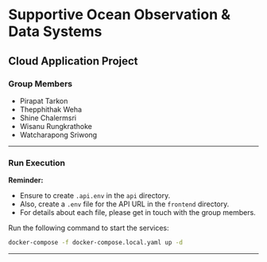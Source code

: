 # Supportive Ocean Observation & Data Systems
## Cloud Application Project

### Group Members
- Pirapat Tarkon
- Thepphithak Weha
- Shine Chalermsri
- Wisanu Rungkrathoke
- Watcharapong Sriwong

---

### Run Execution

**Reminder:**
- Ensure to create `.api.env` in the `api` directory.
- Also, create a `.env` file for the API URL in the `frontend` directory.
- For details about each file, please get in touch with the group members.

Run the following command to start the services:

```bash
docker-compose -f docker-compose.local.yaml up -d
```

---
